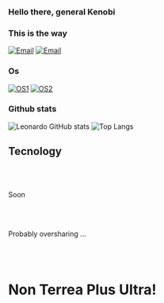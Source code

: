 ### Hello there, general Kenobi 

### This is the way

[![Email](https://img.shields.io/badge/Gmail-D14836?style=for-the-badge&logo=gmail&logoColor=white)](mailto:leonardoreis.ufsj@gmail.com)
[![Email](https://img.shields.io/badge/LinkedIn-0077B5?style=for-the-badge&logo=linkedin&logoColor=white)](https://www.linkedin.com/in/leoReiis/)

### Os 

[![OS1](https://img.shields.io/badge/Windows-0078D6?style=for-the-badge&logo=windows&logoColor=white)]()
[![OS2](https://img.shields.io/badge/Arch_Linux-1793D1?style=for-the-badge&logo=arch-linux&logoColor=white)]()

### Github stats
![Leonardo GitHub stats](https://github-readme-stats.vercel.app/api?username=leoReiis&show_icons=true&theme=dracula)
![Top Langs](https://github-readme-stats.vercel.app/api/top-langs/?username=leoReiis&layout=compact)

## Tecnology
<div style = "display: inline_block"> <br/>
 <img align = "center" alt = "" src = "https://img.shields.io/badge/Delphi_RAD_Studio-B22222?style=for-the-badge&logo=delphi&logoColor=white" />
    <img align = "center" alt = "" src = "https://img.shields.io/badge/HTML5-E34F26?style=for-the-badge&logo=html5&logoColor=white" />
  <img align = "center" alt = "" src = "https://img.shields.io/badge/CSS-239120?&style=for-the-badge&logo=css3&logoColor=white" />
 <img align = "center" alt = "" src = "https://img.shields.io/badge/PHP-777BB4?style=for-the-badge&logo=php&logoColor=white" />
 <img align = "center" alt = "" src = "https://img.shields.io/badge/JavaScript-F7DF1E?style=for-the-badge&logo=javascript&logoColor=black" />


Soon

   <img align = "center" alt = "" src = "https://img.shields.io/badge/Laravel-FF2D20?style=for-the-badge&logo=laravel&logoColor=white" />
   <img align = "center" alt = "" src = " https://img.shields.io/badge/PostgreSQL-316192?style=for-the-badge&logo=postgresql&logoColor=white" />
   <img align = "center" alt = "" src = "https://img.shields.io/badge/Vue.js-35495E?style=for-the-badge&logo=vue.js&logoColor=4FC08D" />
  </br>
  </br>

   Probably oversharing ...

  <img align = "center" alt = "" src = "https://img.shields.io/badge/AMD-Ryzen_5_5600X-ED1C24?style=for-the-badge&logo=amd&logoColor=white" />
  <img align = "center" alt = "" src = "https://img.shields.io/badge/AMD-Rx 6600-ED1C24?style=for-the-badge&logo=amd&logoColor=white" />
</br>




</div><br>

# Non Terrea Plus Ultra!
